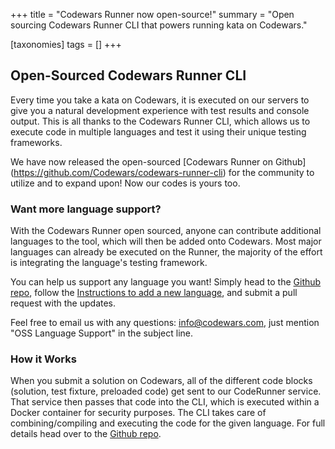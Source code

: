 +++
title = "Codewars Runner now open-source!"
summary = "Open sourcing Codewars Runner CLI that powers running kata on Codewars."

[taxonomies]
tags = []
+++

## Open-Sourced Codewars Runner CLI

Every time you take a kata on Codewars, it is executed on our servers to give you a natural development experience with test results and console output. This is all thanks to the Codewars Runner CLI, which allows us to execute code in multiple languages and test it using their unique testing frameworks. 

We have now released the open-sourced  [Codewars Runner on Github] (https://github.com/Codewars/codewars-runner-cli) for the community to utilize and to expand upon! Now our codes is yours too. 

### Want more language support?

With the Codewars Runner open sourced, anyone can contribute additional languages to the tool, which will then be added onto Codewars. Most major languages can already be executed on the Runner, the majority of the effort is integrating the language's testing framework. 

You can help us support any language you want! Simply head to the [Github repo](https://github.com/Codewars/codewars-runner-cli), follow the [Instructions to add a new language](https://github.com/Codewars/codewars-runner-cli#how-to-add-a-new-language), and submit a pull request with the updates. 

Feel free to email us with any questions: info@codewars.com, just mention "OSS Language Support" in the subject line. 

### How it Works

When you submit a solution on Codewars, all of the different code blocks (solution, test fixture, preloaded code) get sent to our CodeRunner service. That service then passes that code into the CLI, which is executed within a Docker container for security purposes. The CLI takes care of combining/compiling and executing the code for the given language. For full details head over to the [Github repo](https://github.com/Codewars/codewars-runner-cli).
